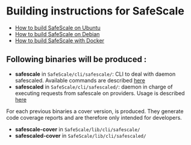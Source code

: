 # Building instructions for SafeScale

- [How to build SafeScale on Ubuntu](UBUNTU_BUILD.md)
- [How to build SafeScale on Debian](DEBIAN_BUILD.md)
- [How to build SafeScale with Docker](DOCKER_BUILD.md)

## Following binaries will be produced :

- **safescale** in `SafeScale/cli/safescale/`: CLI to deal with daemon safescaled. Available commands are described [here](../USAGE.md#safescale)
- **safescaled** in `SafeScale/cli/safescaled/`: daemon in charge of executing requests from safescale on providers. Usage is described [here](../USAGE.md#safescaled)

For each previous binaries a cover version, is produced. They generate code coverage reports and are therefore only intended for developers.

- **safescale-cover** in `SafeScale/lib/cli/safescale/`
- **safescaled-cover** in `SafeScale/lib/cli/safescaled/`
